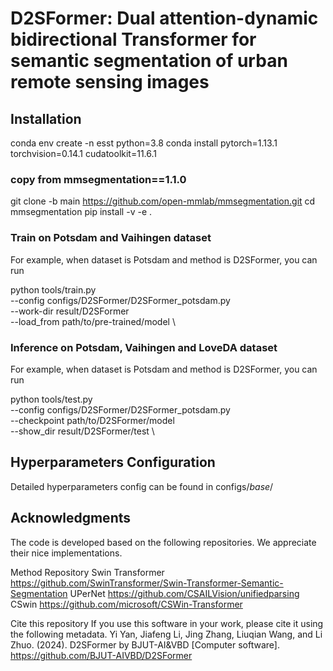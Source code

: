 # D2SFormer: Dual attention-dynamic bidirectional Transformer for semantic segmentation of urban remote sensing images
## Installation

conda env create -n esst python=3.8
conda install pytorch=1.13.1 torchvision=0.14.1 cudatoolkit=11.6.1
### copy from mmsegmentation==1.1.0
git clone -b main https://github.com/open-mmlab/mmsegmentation.git
cd mmsegmentation
pip install -v -e .


### Train on Potsdam and Vaihingen dataset

 For example, when dataset is Potsdam and method is D2SFormer, you can run

python tools/train.py \
  --config configs/D2SFormer/D2SFormer_potsdam.py\
  --work-dir result/D2SFormer \
  --load_from path/to/pre-trained/model \

### Inference on Potsdam, Vaihingen and LoveDA dataset

For example, when dataset is Potsdam and method is D2SFormer, you can run

python tools/test.py \
  --config configs/D2SFormer/D2SFormer_potsdam.py \
  --checkpoint path/to/D2SFormer/model \
  --show_dir result/D2SFormer/test \

## Hyperparameters Configuration

Detailed hyperparameters config can be found in configs/_base_/

## Acknowledgments

The code is developed based on the following repositories. We appreciate their nice implementations.

Method    Repository
Swin Transformer    https://github.com/SwinTransformer/Swin-Transformer-Semantic-Segmentation
UPerNet    https://github.com/CSAILVision/unifiedparsing
CSwin    https://github.com/microsoft/CSWin-Transformer

Cite this repository
If you use this software in your work, please cite it using the following metadata. Yi Yan, Jiafeng Li, Jing Zhang, Liuqian Wang, and Li Zhuo. (2024). D2SFormer by BJUT-AI&VBD [Computer software]. https://github.com/BJUT-AIVBD/D2SFormer
